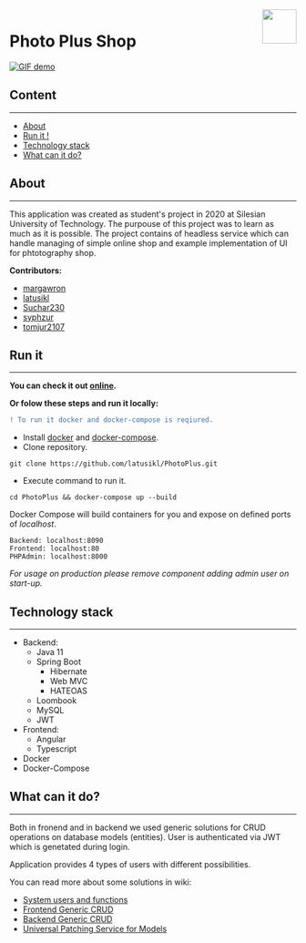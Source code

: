 <img src="res/logo.png" align="right" height="60">

Photo Plus Shop
======================

[![GIF demo](res/about.gif)](https://www.youtube.com/watch?v=lcaKMNPizFM)



## Content
---

- [About](#about)
- [Run it !](#run-it)
- [Technology stack](#technology-stack)
- [What can it do?](#what-can-it-do)


## About
---

This application was created as student's project in 2020 at Silesian University of Technology. The purpouse of this project was to learn as much as it is possible. The project contains of headless service which can handle managing of simple online shop and example implementation of UI for phtotography shop.

**Contributors:**
- [margawron](https://github.com/margawron)
- [latusikl](https://github.com/latusikl)
- [Suchar230](https://github.com/Suchar230)
- [syphzur](https://github.com/syphzur)
- [tomjur2107](https://github.com/tomjur2107)
  
## Run it
---

**You can check it out [online](http://photoplus.cf/).**

**Or folow these steps and run it locally:**
```diff
! To run it docker and docker-compose is reqiured.
```
- Install [docker](https://docs.docker.com/get-docker/) and [docker-compose](https://docs.docker.com/compose/install/).
- Clone repository.
```shell
git clone https://github.com/latusikl/PhotoPlus.git
```
- Execute command to run it.
```shell
cd PhotoPlus && docker-compose up --build
```

Docker Compose will build containers for you and expose on defined ports of *localhost*.

```
Backend: localhost:8090
Frontend: localhost:80
PHPAdmin: localhost:8000
```

*For usage on production please remove component adding admin user on start-up.*

## Technology stack
---
  - Backend:
    - Java 11
    - Spring Boot
      - Hibernate
      - Web MVC
      - HATEOAS
    - Loombook
    - MySQL
    - JWT
  - Frontend:
    - Angular
    - Typescript
  - Docker
  - Docker-Compose

## What can it do?
---
Both in fronend and in backend we used generic solutions for CRUD operations on database models (entities). User is authenticated via JWT which is genetated during login.

Application provides 4 types of users with different possibilities.

You can read more about some solutions in wiki:

 - [System users and functions](https://github.com/latusikl/PhotoPlus/wiki/System-Users-and-Functionalities)
 - [Frontend Generic CRUD](https://github.com/latusikl/PhotoPlus/wiki/How-Frontend-CRUD-generic-service-works%3F)
 - [Backend Generic CRUD](https://github.com/latusikl/PhotoPlus/wiki/How-Backend-CRUD-generic-service-works%3F)
 - [Universal Patching Service for Models](https://github.com/latusikl/PhotoPlus/wiki/How-ModelPatchService-works%3F)

